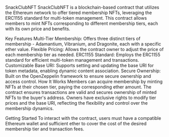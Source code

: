 SnackClubNFT
SnackClubNFT is a blockchain-based contract that utilizes the Ethereum network to offer tiered membership NFTs, leveraging the ERC1155 standard for multi-token management. This contract allows members to mint NFTs corresponding to different membership tiers, each with its own price and benefits.

Key Features
Multi-Tier Membership: Offers three distinct tiers of membership - Adamantium, Vibranium, and Dragonite, each with a specific ether value.
Flexible Pricing: Allows the contract owner to adjust the price of each membership tier as needed.
ERC1155 Standard: Employs the ERC1155 standard for efficient multi-token management and transactions.
Customizable Base URI: Supports setting and updating the base URI for token metadata, enabling dynamic content association.
Secure Ownership: Built on the OpenZeppelin framework to ensure secure ownership and access control.
How It Works
Members can acquire membership by minting NFTs at their chosen tier, paying the corresponding ether amount. The contract ensures transactions are valid and secures ownership of minted NFTs to the buyer's address. Owners have exclusive rights to modify tier prices and the base URI, reflecting the flexibility and control over the membership dynamics.

Getting Started
To interact with the contract, users must have a compatible Ethereum wallet and sufficient ether to cover the cost of the desired membership tier and transaction fees.

